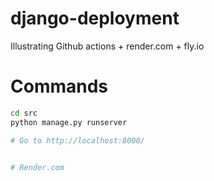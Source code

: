 # django-deployment
Illustrating Github actions + render.com + fly.io


# Commands
```bash
cd src
python manage.py runserver

# Go to http://localhost:8000/


# Render.com

```